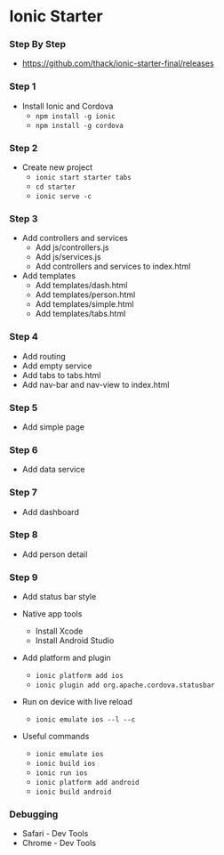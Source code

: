 # Ionic Starter

### Step By Step

* https://github.com/thack/ionic-starter-final/releases

### Step 1

* Install Ionic and Cordova
    * ``npm install -g ionic``
    * ``npm install -g cordova``

### Step 2

* Create new project
    * ``ionic start starter tabs``
    * ``cd starter``
    * ``ionic serve -c``

### Step 3

* Add controllers and services
    * Add js/controllers.js
    * Add js/services.js
    * Add controllers and services to index.html
* Add templates
    * Add templates/dash.html
    * Add templates/person.html
    * Add templates/simple.html
    * Add templates/tabs.html

### Step 4

* Add routing
* Add empty service
* Add tabs to tabs.html
* Add nav-bar and nav-view to index.html

### Step 5

* Add simple page

### Step 6

* Add data service

### Step 7

* Add dashboard

### Step 8

* Add person detail

### Step 9

* Add status bar style

* Native app tools
    * Install Xcode
    * Install Android Studio

* Add platform and plugin
    * ``ionic platform add ios``
    * ``ionic plugin add org.apache.cordova.statusbar``

* Run on device with live reload
    * ``ionic emulate ios --l --c``

* Useful commands
    * ``ionic emulate ios``
    * ``ionic build ios``
    * ``ionic run ios``
    * ``ionic platform add android``
    * ``ionic build android``

### Debugging
* Safari - Dev Tools
* Chrome - Dev Tools
